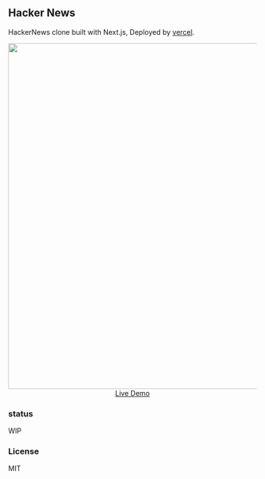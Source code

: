 ## Hacker News

HackerNews clone built with Next.js, Deployed by [vercel](https://vercel.com/).

<p align="center">
  <a href="https://hacker-news.vercel.kuangpf.com/top" target="_blank">
    <img src="https://user-images.githubusercontent.com/20694238/137627820-8c86996f-34a6-4fcf-8974-6e2d9e81619e.png" width="700px">
    <br>
    Live Demo
  </a>
</p>

### status

WIP

### License

MIT
